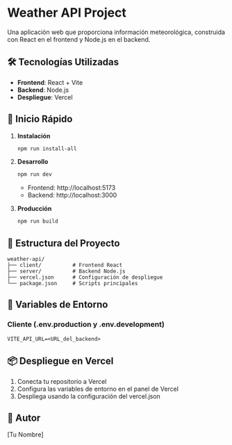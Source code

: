 # Weather API Project

Una aplicación web que proporciona información meteorológica, construida con React en el frontend y Node.js en el backend.

## 🛠 Tecnologías Utilizadas

- **Frontend**: React + Vite
- **Backend**: Node.js
- **Despliegue**: Vercel

## 🚀 Inicio Rápido

1. **Instalación**

   ```bash
   npm run install-all
   ```

2. **Desarrollo**

   ```bash
   npm run dev
   ```

   - Frontend: http://localhost:5173
   - Backend: http://localhost:3000

3. **Producción**
   ```bash
   npm run build
   ```

## 📁 Estructura del Proyecto

```
weather-api/
├── client/          # Frontend React
├── server/          # Backend Node.js
├── vercel.json      # Configuración de despliegue
└── package.json     # Scripts principales
```

## 🔑 Variables de Entorno

### Cliente (.env.production y .env.development)

```
VITE_API_URL=<URL_del_backend>
```

## 📦 Despliegue en Vercel

1. Conecta tu repositorio a Vercel
2. Configura las variables de entorno en el panel de Vercel
3. Despliega usando la configuración del vercel.json

## 👥 Autor

[Tu Nombre]
